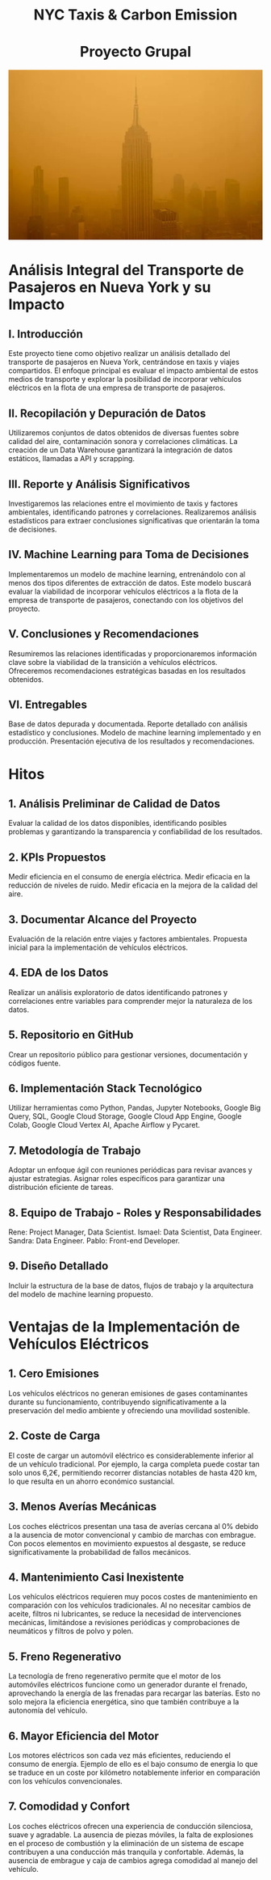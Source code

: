 # <h1 align=center> NYC Taxis & Carbon Emission </h1>
# <h1 align=center> **Proyecto Grupal** </h1>


<p align='center'>
<img src ="smoke.webp">
<p>


# Análisis Integral del Transporte de Pasajeros en Nueva York y su Impacto

## I. Introducción
Este proyecto tiene como objetivo realizar un análisis detallado del transporte de pasajeros en Nueva York, centrándose en taxis y viajes 
compartidos. El enfoque principal es evaluar el impacto ambiental de estos medios de transporte y explorar la posibilidad de incorporar 
vehículos eléctricos en la flota de una empresa de transporte de pasajeros.

## II. Recopilación y Depuración de Datos
Utilizaremos conjuntos de datos  obtenidos de diversas fuentes sobre calidad del aire, contaminación sonora 
y correlaciones climáticas. La creación de un Data Warehouse garantizará la integración de datos estáticos, llamadas a API y scrapping.

## III. Reporte y Análisis Significativos
Investigaremos las relaciones entre el movimiento de taxis y factores ambientales, identificando patrones y correlaciones. 
Realizaremos análisis estadísticos para extraer conclusiones significativas que orientarán la toma de decisiones.

## IV. Machine Learning para Toma de Decisiones
Implementaremos un modelo de machine learning, entrenándolo con al menos dos tipos diferentes de extracción de datos. Este modelo buscará 
evaluar la viabilidad de incorporar vehículos eléctricos a la flota de la empresa de transporte de pasajeros, conectando con los objetivos 
del proyecto.

## V. Conclusiones y Recomendaciones
Resumiremos las relaciones identificadas y proporcionaremos información clave sobre la viabilidad de la transición a vehículos eléctricos. 
Ofreceremos recomendaciones estratégicas basadas en los resultados obtenidos.

## VI. Entregables
Base de datos depurada y documentada.
Reporte detallado con análisis estadístico y conclusiones.
Modelo de machine learning implementado y en producción.
Presentación ejecutiva de los resultados y recomendaciones.

# Hitos
## 1. Análisis Preliminar de Calidad de Datos
Evaluar la calidad de los datos disponibles, identificando posibles problemas y garantizando la transparencia y confiabilidad de los 
resultados.

## 2. KPIs Propuestos
Medir eficiencia en el consumo de energía eléctrica.
Medir eficacia en la reducción de niveles de ruido.
Medir eficacia en la mejora de la calidad del aire.

## 3. Documentar Alcance del Proyecto
Evaluación de la relación entre viajes y factores ambientales.
Propuesta inicial para la implementación de vehículos eléctricos.

## 4. EDA de los Datos
Realizar un análisis exploratorio de datos identificando patrones y correlaciones entre variables para comprender mejor la naturaleza 
de los datos.

## 5. Repositorio en GitHub
Crear un repositorio público para gestionar versiones, documentación y códigos fuente.

## 6. Implementación Stack Tecnológico
Utilizar herramientas como Python, Pandas, Jupyter Notebooks, Google Big Query, SQL, Google Cloud Storage, Google Cloud App Engine, 
Google Colab, Google Cloud Vertex AI, Apache Airflow y Pycaret.

## 7. Metodología de Trabajo
Adoptar un enfoque ágil con reuniones periódicas para revisar avances y ajustar estrategias. 
Asignar roles específicos para garantizar una distribución eficiente de tareas.

## 8. Equipo de Trabajo - Roles y Responsabilidades
Rene: Project Manager, Data Scientist.
Ismael: Data Scientist, Data Engineer.
Sandra: Data Engineer.
Pablo: Front-end Developer.

## 9. Diseño Detallado
Incluir la estructura de la base de datos, flujos de trabajo y la arquitectura del modelo de machine learning propuesto.


# Ventajas de la Implementación de Vehículos Eléctricos
## 1. Cero Emisiones
Los vehículos eléctricos no generan emisiones de gases contaminantes durante su funcionamiento, contribuyendo significativamente a la 
preservación del medio ambiente y ofreciendo una movilidad sostenible.

## 2. Coste de Carga
El coste de cargar un automóvil eléctrico es considerablemente inferior al de un vehículo tradicional. Por ejemplo, la carga completa 
puede costar tan solo unos 6,2€, permitiendo recorrer distancias notables de hasta 420 km, lo que resulta en un ahorro económico sustancial.

## 3. Menos Averías Mecánicas
Los coches eléctricos presentan una tasa de averías cercana al 0% debido a la ausencia de motor convencional y cambio de marchas con embrague. 
Con pocos elementos en movimiento expuestos al desgaste, se reduce significativamente la probabilidad de fallos mecánicos.

## 4. Mantenimiento Casi Inexistente
Los vehículos eléctricos requieren muy pocos costes de mantenimiento en comparación con los vehículos tradicionales. Al no necesitar cambios 
de aceite, filtros ni lubricantes, se reduce la necesidad de intervenciones mecánicas, limitándose a revisiones periódicas y comprobaciones 
de neumáticos y filtros de polvo y polen.

## 5. Freno Regenerativo
La tecnología de freno regenerativo permite que el motor de los automóviles eléctricos funcione como un generador durante el frenado, 
aprovechando la energía de las frenadas para recargar las baterías. Esto no solo mejora la eficiencia energética, sino que también contribuye
a la autonomía del vehículo.

## 6. Mayor Eficiencia del Motor
Los motores eléctricos son cada vez más eficientes, reduciendo el consumo de energía. Ejemplo de ello es el bajo consumo de energia lo que 
se traduce en un coste por kilómetro notablemente inferior en comparación con los vehículos convencionales.

## 7. Comodidad y Confort
Los coches eléctricos ofrecen una experiencia de conducción silenciosa, suave y agradable. La ausencia de piezas móviles, 
la falta de explosiones en el proceso de combustión y la eliminación de un sistema de escape contribuyen a una conducción más tranquila y 
confortable. Además, la ausencia de embrague y caja de cambios agrega comodidad al manejo del vehículo.


